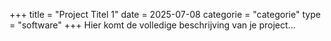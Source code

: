 +++
title = "Project Titel 1"
date = 2025-07-08
categorie = "categorie"
type = "software"
+++
Hier komt de volledige beschrijving van je project...